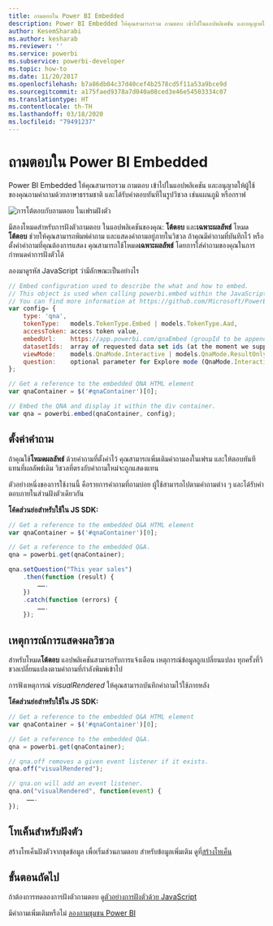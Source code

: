 ```yaml
---
title: ถามตอบใน Power BI Embedded
description: Power BI Embedded ให้คุณสามารถรวม ถามตอบ เข้าไปในแอปพลิเคชัน และอนุญาตให้ผู้ใช้ของคุณถามคำถามด้วยภาษาธรรมชาติ
author: KesemSharabi
ms.author: kesharab
ms.reviewer: ''
ms.service: powerbi
ms.subservice: powerbi-developer
ms.topic: how-to
ms.date: 11/20/2017
ms.openlocfilehash: b7a86db04c37d40cef4b2578cd5f11a53a9bce9d
ms.sourcegitcommit: a175faed9378a7d040a08ced3e46e54503334c07
ms.translationtype: HT
ms.contentlocale: th-TH
ms.lasthandoff: 03/18/2020
ms.locfileid: "79491237"
---
```

# <a name="qa-in-power-bi-embedded"></a>ถามตอบใน Power BI Embedded

Power BI Embedded ให้คุณสามารถรวม ถามตอบ เข้าไปในแอปพลิเคชัน และอนุญาตให้ผู้ใช้ของคุณถามคำถามด้วยภาษาธรรมชาติ และได้รับคำตอบทันทีในรูปวิชวล เช่นแผนภูมิ หรือกราฟ

![การโต้ตอบกับถามตอบ ในเฟรมฝังตัว](media/qanda/embedded-qanda.gif)

มีสองโหมดสำหรับการฝังตัวถามตอบ ในแอปพลิเคชันของคุณ: **โต้ตอบ** และ**เฉพาะผลลัพธ์** โหมด**โต้ตอบ** ช่วยให้คุณสามารถพิมพ์คำถาม และแสดงคำถามอยู่ภายในวิชวล ถ้าคุณมีคำถามที่บันทึกไว้ หรือตั้งค่าคำถามที่คุณต้องการแสดง คุณสามารถใช้โหมด**เฉพาะผลลัพธ์** โดยการใส่คำถามของคุณในการกำหนดค่าการฝังตัวได้

ลองมาดูรหัส JavaScript ว่ามีลักษณะเป็นอย่างไร

```javascript
// Embed configuration used to describe the what and how to embed.
// This object is used when calling powerbi.embed within the JavaScript API.
// You can find more information at https://github.com/Microsoft/PowerBI-JavaScript/wiki/Embed-Configuration-Details.
var config= {
    type: 'qna',
    tokenType:   models.TokenType.Embed | models.TokenType.Aad,
    accessToken: access token value,
    embedUrl:    https://app.powerbi.com/qnaEmbed (groupId to be appended as query parameter if required),
    datasetIds:  array of requested data set ids (at the moment we support only one dataset),
    viewMode:    models.QnaMode.Interactive | models.QnaMode.ResultOnly,
    question:    optional parameter for Explore mode (QnaMode.Interactive) and mandatory for Render Result mode (QnaMode.ResultOnly)
};

// Get a reference to the embedded QNA HTML element
var qnaContainer = $('#qnaContainer')[0];

// Embed the QNA and display it within the div container.
var qna = powerbi.embed(qnaContainer, config);
```

## <a name="set-question"></a>ตั้งค่าคำถาม

ถ้าคุณใช้**โหมดผลลัพธ์** ด้วยคำถามที่ตั้งค่าไว้ คุณสามารถเพิ่มเติมคำถามลงในเฟรม และให้ตอบทันทีแทนที่ผลลัพธ์เดิม วิชวลที่ตรงกับคำถามใหม่จะถูกแสดงแทน

ตัวอย่างหนึ่งของการใช้งานนี้ คือรายการคำถามที่ถามบ่อย ผู้ใช้สามารถไปตามคำถามต่าง ๆ และได้รับคำตอบภายในส่วนฝังตัวเดียวกัน

**โค้ดส่วนย่อสำหรับใช้ใน JS SDK:**  

```javascript
// Get a reference to the embedded Q&A HTML element
var qnaContainer = $('#qnaContainer')[0];

// Get a reference to the embedded Q&A.
qna = powerbi.get(qnaContainer);

qna.setQuestion("This year sales")
    .then(function (result) {
        …….
    })
    .catch(function (errors) {
        …….
    });
```

## <a name="visual-rendered-event"></a>เหตุการณ์การแสดงผลวิชวล

สำหรับโหมด**โต้ตอบ** แอปพลิเคชันสามารถรับการแจ้งเตือน เหตุการณ์ข้อมูลถูกเปลี่ยนแปลง ทุกครั้งที่วิชวลเปลี่ยนแปลงตามคำถามที่กำลังพิมพ์เข้าไป

การฟังเหตุการณ์ *visualRendered* ให้คุณสามารถบันทึกคำถามไว้ใช้ภายหลัง 

**โค้ดส่วนย่อสำหรับใช้ใน JS SDK:**  

```javascript
// Get a reference to the embedded Q&A HTML element
var qnaContainer = $('#qnaContainer')[0];

// Get a reference to the embedded Q&A.
qna = powerbi.get(qnaContainer);

// qna.off removes a given event listener if it exists.
qna.off("visualRendered");

// qna.on will add an event listener.
qna.on("visualRendered", function(event) {
     …….
});
```

## <a name="embed-token"></a>โทเค็นสำหรับฝังตัว

สร้างโทเค็นฝังตัวจากชุดข้อมูล เพื่อเริ่มส่วนถามตอบ สำหรับข้อมูลเพิ่มเติม ดูที่[สร้างโทเค็น](https://docs.microsoft.com/rest/api/power-bi/embedtoken)

## <a name="next-steps"></a>ขั้นตอนถัดไป

ถ้าต้องการทดลองการฝังตัวถามตอบ ดู[ตัวอย่างการฝังตัวด้วย JavaScript](https://microsoft.github.io/PowerBI-JavaScript/demo/)

มีคำถามเพิ่มเติมหรือไม่ [ลองถามชุมชน Power BI](https://community.powerbi.com/)
